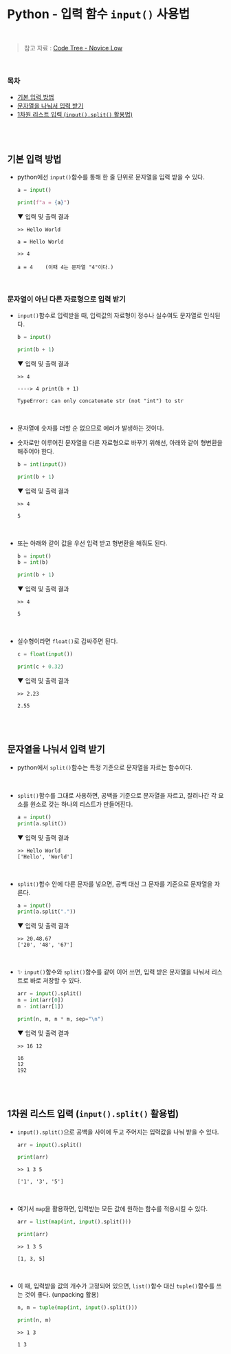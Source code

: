 # Python - 입력 함수 <code>input()</code> 사용법

<br/>

> 참고 자료 : <a href="https://www.codetree.ai/missions/4">Code Tree - Novice Low</a>

<br/>

### 목차

- <a href="https://github.com/SangYoonLee1231/TIL/blob/main/Python/python_input_output.md#%EA%B8%B0%EB%B3%B8-%EC%9E%85%EB%A0%A5-%EB%B0%A9%EB%B2%95">기본 입력 방법</a>
- <a href="https://github.com/SangYoonLee1231/TIL/blob/main/Python/python_input_output.md#%EB%AC%B8%EC%9E%90%EC%97%B4%EC%9D%84-%EB%82%98%EB%88%A0%EC%84%9C-%EC%9E%85%EB%A0%A5-%EB%B0%9B%EA%B8%B0">문자열을 나눠서 입력 받기</a>
- <a href="https://github.com/SangYoonLee1231/TIL/blob/main/Python/python_input_output.md#1%EC%B0%A8%EC%9B%90-%EB%A6%AC%EC%8A%A4%ED%8A%B8-%EC%9E%85%EB%A0%A5-inputsplit-%ED%99%9C%EC%9A%A9%EB%B2%95">1차원 리스트 입력 (<code>input().split()</code> 활용법)</a>

<br/><br/>

## 기본 입력 방법

- python에선 <code>input()</code>함수를 통해 한 줄 단위로 문자열을 입력 받을 수 있다.

  ```python
  a = input()

  print(f"a = {a}")
  ```

  ▼ 입력 및 출력 결과

  ```
  >> Hello World

  a = Hello World
  ```

  ```
  >> 4

  a = 4    (이때 4는 문자열 "4"이다.)
  ```

<br/>

### 문자열이 아닌 다른 자료형으로 입력 받기

- <code>input()</code>함수로 입력받을 때, 입력값의 자료형이 정수나 실수여도 문자열로 인식된다.

  ```python
  b = input()

  print(b + 1)
  ```

  ▼ 입력 및 출력 결과

  ```
  >> 4

  ----> 4 print(b + 1)

  TypeError: can only concatenate str (not "int") to str
  ```

<br/>

- 문자열에 숫자를 더할 순 없으므로 에러가 발생하는 것이다.

- 숫자로만 이루어진 문자열을 다른 자료형으로 바꾸기 위해선, 아래와 같이 형변환을 해주어야 한다.

  ```python
  b = int(input())

  print(b + 1)
  ```

  ▼ 입력 및 출력 결과

  ```
  >> 4

  5
  ```

<br/>

- 또는 아래와 같이 값을 우선 입력 받고 형변환을 해줘도 된다.

  ```python
  b = input()
  b = int(b)

  print(b + 1)
  ```

  ▼ 입력 및 출력 결과

  ```
  >> 4

  5
  ```

<br/>

- 실수형이라면 <code>float()</code>로 감싸주면 된다.

  ```python
  c = float(input())

  print(c + 0.32)
  ```

  ▼ 입력 및 출력 결과

  ```
  >> 2.23

  2.55
  ```

<br/><br/>

## 문자열을 나눠서 입력 받기

- python에서 <code>split()</code>함수는 특정 기준으로 문자열을 자르는 함수이다.

<br/>

- <code>split()</code>함수를 그대로 사용하면, 공백을 기준으로 문자열을 자르고, 잘려나간 각 요소를 원소로 갖는 하나의 리스트가 만들어진다.

  ```python
  a = input()
  print(a.split())
  ```

  ▼ 입력 및 출력 결과

  ```
  >> Hello World
  ['Hello', 'World']
  ```

<br/>

- <code>split()</code>함수 안에 다른 문자를 넣으면, 공백 대신 그 문자를 기준으로 문자열을 자른다.

  ```python
  a = input()
  print(a.split("."))
  ```

  ▼ 입력 및 출력 결과

  ```
  >> 20.48.67
  ['20', '48', '67']
  ```

<br/>

- ✨ <code>input()</code>함수와 <code>split()</code>함수를 같이 이어 쓰면, 입력 받은 문자열을 나눠서 리스트로 바로 저장할 수 있다.

  ```python
  arr = input().split()
  n = int(arr[0])
  m - int(arr[1])

  print(n, m, n * m, sep="\n")
  ```

  ▼ 입력 및 출력 결과

  ```
  >> 16 12

  16
  12
  192
  ```

<br/><br/>

## 1차원 리스트 입력 (<code>input().split()</code> 활용법)

- <code>input().split()</code>으로 공백을 사이에 두고 주어지는 입력값을 나눠 받을 수 있다.

  ```python
  arr = input().split()

  print(arr)
  ```

  ```
  >> 1 3 5

  ['1', '3', '5']
  ```

<br/>

- 여기서 <code>map</code>을 활용하면, 입력받는 모든 값에 원하는 함수를 적용시킬 수 있다.

  ```python
  arr = list(map(int, input().split()))

  print(arr)
  ```

  ```
  >> 1 3 5

  [1, 3, 5]
  ```

<br/>

- 이 때, 입력받을 값의 개수가 고정되어 있으면, <code>list()</code>함수 대신 <code>tuple()</code>함수를 쓰는 것이 좋다. (unpacking 활용)

  ```python
  n, m = tuple(map(int, input().split()))

  print(n, m)
  ```

  ```
  >> 1 3

  1 3
  ```
